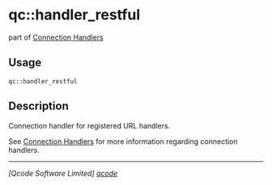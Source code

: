 qc::handler_restful
==============

part of [Connection Handlers](../connection-handlers.md)

Usage
-----
`qc::handler_restful`

Description
-----------
Connection handler for registered URL handlers.

See [Connection Handlers](../connection-handlers.md) for more information regarding connection handlers.

----------------------------------
*[Qcode Software Limited] [qcode]*

[qcode]: http://www.qcode.co.uk "Qcode Software"